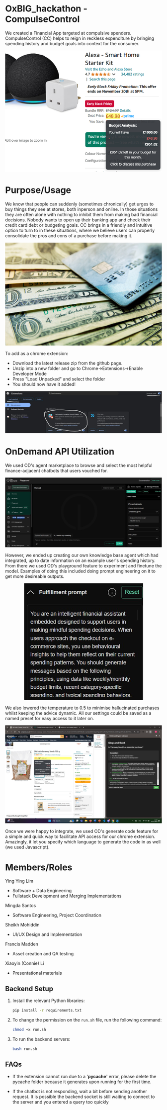# OxBIG_hackathon - CompulseControl
We created a Financial App targeted at compulsive spenders. CompulseControl (CC) helps to reign in reckless expenditure by bringing spending history and budget goals into context for the consumer. 

<p align="center">
  <img src="assets/pricehover.png" />
</p>

# Purpose/Usage
We know that people can suddenly (sometimes chronically) get urges to buy things they see at stores, both inperson and online. In those situations they are often alone with nothing to inhibit them from making bad financial decisions. Nobody wants to open up their banking app and check their credit card debt or budgeting goals. CC brings in a friendly and intuitive option to turn to in these situations, where we believe users can properly consolidate the pros and cons of a purchase before making it.

<p align="center">
  <img src="assets/compulsivespendinggraphic.jpg" />
</p>

To add as a chrome extension:
- Download the latest release zip from the github page.
- Unzip into a new folder and go to Chrome->Extensions->Enable Developer Mode
- Press "Load Unpacked" and select the folder
- You should now have it added!

<p align="center">
  <img src="assets/chrometutorial.jpg" />
</p>

# OnDemand API Utilization
We used OD's agent marketplace to browse and select the most helpful finance-adjacent chatbots that users vouched for.

<p align="center">
  <img src="assets/ondemand.jpg" />
</p>

However, we ended up creating our own knowledge base agent which had integrated, up to date information on an example user's spending history. From there we used OD's playground feature to experiment and finetune the model. Examples of doing this included doing prompt engineering on it to get more desireable outputs.

<p align="center">
  <img src="assets/prompt.jpg" />
</p>
 
We also lowered the temperature to 0.5 to minimise hallucinated purchases whilst keeping the advice dynamic. All our settings could be saved as a named preset for easy access to it later on.

<p align="center">
  <img src="assets/sidebar.png" />
</p>

 Once we were happy to integrate, we used OD's generate code feature for a simple and quick way to facilitate API access for our chrome extension. Amazingly, it let you specify which language to generate the code in as well (we used Javascript).

# Members/Roles

Ying Ying Lim
- Software + Data Engineering
- Fullstack Development and Merging Implementations

Mingda Santos
- Software Engineering, Project Coordination

Sheikh Mohiddin
- UI/UX Design and Implementation

Francis Madden
- Asset creation and QA testing

Xiaoyin (Connie) Li
- Presentational materials

## Backend Setup

1. Install the relevant Python libraries:

    ```bash
    pip install -r requirements.txt
    ```

2. To change the permission on the `run.sh` file, run the following command:

    ```bash
    chmod +x run.sh
    ```

3. To run the backend servers:

    ```bash
    bash run.sh
    ```

## FAQs
- If the extension cannot run due to a '__pycache__' error, please delete the pycache folder because it generates upon running for the first time.

- If the chatbot is not responding, wait a bit before sending another request. It is possible the backend socket is still waiting to connect to the server and you entered a query too quickly 